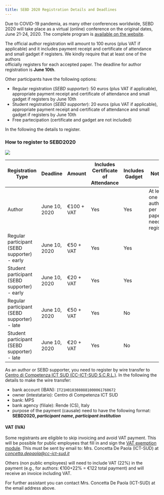 ```yaml
---
title: SEBD 2020 Registration Details and Deadlines
---
```



Due to COVID-19 pandemia, as many other conferences worldwide, 
SEBD 2020 will take place as a virtual (online) conference on the original dates, June 21-24, 2020.
The complete program is [available on the website](https://sebd2020.unica.it/program).  

The official author registration will amount to 100 euros (plus VAT if  
applicable) and it includes payment receipt and certificate of attendance 
 and small gadget if registers. We kindly require that at least one of the authors  
officially registers for each accepted paper. The deadline for author  
registration is **June 10th**.

Other participants have the following options:

 - Regular registration (*SEBD supporter*): 50 euros (plus VAT if applicable), appropriate payment receipt and certificate of attendance 
 and small gadget if registers by June 10th 
 - Student registration (*SEBD supporter*): 20 euros (plus VAT if applicable), appropriate payment receipt and certificate of attendance 
 and small gadget if registers by June 10th 
 - Free partecipation (certificate and gadget are not included)
  
In the following the details to register.

### How to register to SEBD2020

![](https://sebd2020.unica.it/registration/ict-sud-logo.jpg)


| Registration Type | Deadline | Amount    | Includes Certificate of Attendance | Includes Gadget | Notes |
| ----------------- | -------- |---------- |----------------------------------- | --------------- | ----- | 
| Author  | June 10, 2020 | €100 + VAT  | Yes | Yes | At least one author per paper need to register | 
| Regular participant (SEBD supporter) - early  | June 10, 2020 | €50 + VAT  | Yes | Yes | |
| Student participant (SEBD supporter) - early  | June 10, 2020 | €20 + VAT  | Yes | Yes | |
| Regular participant (SEBD supporter) - late  |  June 10, 2020 | €50 + VAT  | Yes | No | |
| Student participant (SEBD supporter) - late  |  June 10, 2020 | €20 + VAT  | Yes | No | |


 

As an author or SEBD supporter, you need to register by wire transfer to [Centro di Competenza ICT SUD (CC-ICT-SUD S.C.R.L.)](https://www.cc-ict-sud.it/).
In the following the details to make the wire transfer:

 - bank account (IBAN): `IT21H0103080881000061760672`
 - owner (intestatario): Centro di Competenza ICT SUD
 - bank: MPS
 - bank agency (filiale): Rende (CS), Italy
 - purpose of the payment (causale) need to have the following format: <b>SEBD2020, *participant name*, *participant institution* </b>

#### VAT (IVA)

Some registrants are eligible to skip invoicing and avoid VAT payment.
This will be possible for public employees that fill in and sign the [VAT exemption module](https://sebd2020.unica.it/registration/vat-exemption.docx). This must be sent
by email to: Mrs. Concetta De Paola (ICT-SUD) at *concetta.depaola@cc-ict-sud.it*

Others (non public employees) will need to include VAT (22%) in the payment (e.g., for authors: €100+22% = €122 total payment) and will receive an invoice including VAT.

For further assistant you can contact Mrs. Concetta De Paola (ICT-SUD) at the email address above.

